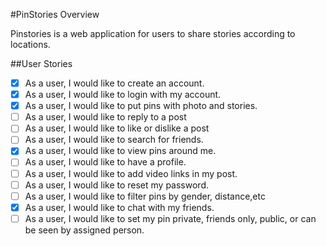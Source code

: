#PinStories Overview

Pinstories is a web application for users to share stories according to locations.

##User Stories
- [X] As a user, I would like to create an account.
- [X] As a user, I would like to login with my account.
- [X] As a user, I would like to put pins with photo and stories.
- [ ] As a user, I would like to reply to a post
- [ ] As a user, I would like to like or dislike a post
- [ ] As a user, I would like to search for friends.
- [X] As a user, I would like to view pins around me.
- [ ] As a user, I would like to have a profile.
- [ ] As a user, I would like to add video links in my post.
- [ ] As a user, I would like to reset my password.
- [ ] As a user, I would like to filter pins by gender, distance,etc
- [X] As a user, I would like to chat with my friends.
- [ ] As a user, I would like to set my pin private, friends only, public, or can be seen by assigned person.
